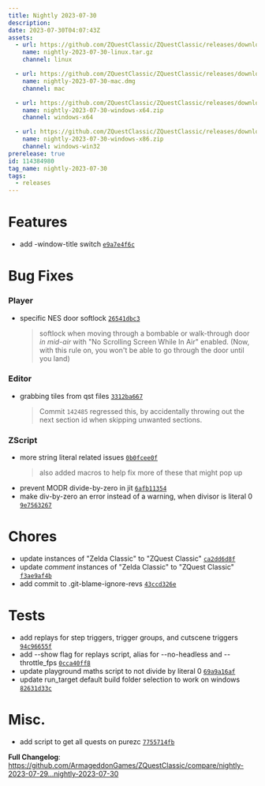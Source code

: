 ```yaml
---
title: Nightly 2023-07-30
description: 
date: 2023-07-30T04:07:43Z
assets: 
  - url: https://github.com/ZQuestClassic/ZQuestClassic/releases/download/nightly-2023-07-30/nightly-2023-07-30-linux.tar.gz
    name: nightly-2023-07-30-linux.tar.gz
    channel: linux

  - url: https://github.com/ZQuestClassic/ZQuestClassic/releases/download/nightly-2023-07-30/nightly-2023-07-30-mac.dmg
    name: nightly-2023-07-30-mac.dmg
    channel: mac

  - url: https://github.com/ZQuestClassic/ZQuestClassic/releases/download/nightly-2023-07-30/nightly-2023-07-30-windows-x64.zip
    name: nightly-2023-07-30-windows-x64.zip
    channel: windows-x64

  - url: https://github.com/ZQuestClassic/ZQuestClassic/releases/download/nightly-2023-07-30/nightly-2023-07-30-windows-x86.zip
    name: nightly-2023-07-30-windows-x86.zip
    channel: windows-win32
prerelease: true
id: 114384980
tag_name: nightly-2023-07-30
tags:
  - releases
---
```


# Features

- add -window-title switch [`e9a7e4f6c`](https://github.com/ArmageddonGames/ZQuestClassic/commit/e9a7e4f6c05e21aa3af9aa74d9a6e18306d13506)

# Bug Fixes

### Player

- specific NES door softlock [`26541dbc3`](https://github.com/ArmageddonGames/ZQuestClassic/commit/26541dbc367770c386b32e767e1c02f1fe3ab3b4)
   &nbsp;
   >softlock when moving through a bombable or walk-through door *in mid-air* with "No Scrolling Screen While In Air" enabled.
   >(Now, with this rule on, you won't be able to go through the door until you land)

### Editor

- grabbing tiles from qst files [`3312ba667`](https://github.com/ArmageddonGames/ZQuestClassic/commit/3312ba667d5f4c6e1d6181777800ffc41a3cc968)
   &nbsp;
   >Commit `142485` regressed this, by accidentally throwing out the next
   >section id when skipping unwanted sections.

### ZScript

- more string literal related issues [`0b0fcee0f`](https://github.com/ArmageddonGames/ZQuestClassic/commit/0b0fcee0f7230ba16964ce01eec8d35154fac123)
   &nbsp;
   >also added macros to help fix more of these that might pop up
- prevent MODR divide-by-zero in jit [`6afb11354`](https://github.com/ArmageddonGames/ZQuestClassic/commit/6afb113544101bbe62e1ed48f9f6ff9a38e42ee6)
- make div-by-zero an error instead of a warning, when divisor is literal 0 [`9e7563267`](https://github.com/ArmageddonGames/ZQuestClassic/commit/9e756326754ac026db3ef2d26a2a65454945f701)

# Chores

- update instances of "Zelda Classic" to "ZQuest Classic" [`ca2dd6d8f`](https://github.com/ArmageddonGames/ZQuestClassic/commit/ca2dd6d8f8b3a8079c7f20cc61b0415a875a21d1)
- update *comment* instances of "Zelda Classic" to "ZQuest Classic" [`f3ae9af4b`](https://github.com/ArmageddonGames/ZQuestClassic/commit/f3ae9af4b92021cbfcf14ced7714968532b96b78)
- add commit to .git-blame-ignore-revs [`43ccd326e`](https://github.com/ArmageddonGames/ZQuestClassic/commit/43ccd326ecf8d4f8d7f3fc6b0af077a7ab95b5cf)

# Tests

- add replays for step triggers, trigger groups, and cutscene triggers [`94c96655f`](https://github.com/ArmageddonGames/ZQuestClassic/commit/94c96655f46651ab307cda4100c28c5996771c45)
- add --show flag for replays script, alias for --no-headless and --throttle_fps [`0cca40ff8`](https://github.com/ArmageddonGames/ZQuestClassic/commit/0cca40ff8d613da46f766efa729ce3f05a4856a6)
- update playground maths script to not divide by literal 0 [`69a9a16af`](https://github.com/ArmageddonGames/ZQuestClassic/commit/69a9a16af0a5599968f2b541c080180d55f85fa8)
- update run_target default build folder selection to work on windows [`82631d33c`](https://github.com/ArmageddonGames/ZQuestClassic/commit/82631d33c5a8c49e7de431382925a555bbef18a9)

# Misc.

- add script to get all quests on purezc [`7755714fb`](https://github.com/ArmageddonGames/ZQuestClassic/commit/7755714fb1ac030edec6b824bc7710c200d3bdb7)



**Full Changelog**: https://github.com/ArmageddonGames/ZQuestClassic/compare/nightly-2023-07-29...nightly-2023-07-30
